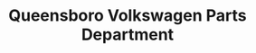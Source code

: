 ---
title: "Queensboro Volkswagen Parts Department"
url: /long-island-city/queensboro-volkswagen-parts-department/
shop: car parts
---